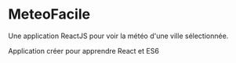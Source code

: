 # MeteoFacile
Une application ReactJS pour voir la météo d'une ville sélectionnée.

Application créer pour apprendre React et ES6
